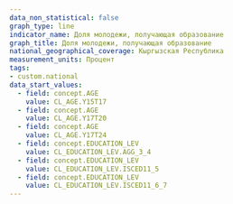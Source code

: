 ```yaml
---
data_non_statistical: false
graph_type: line
indicator_name: Доля молодежи, получающая образование
graph_title: Доля молодежи, получающая образование
national_geographical_coverage: Кыргызская Республика
measurement_units: Процент
tags:
- custom.national
data_start_values:
  - field: concept.AGE
    value: CL_AGE.Y15T17
  - field: concept.AGE
    value: CL_AGE.Y17T20
  - field: concept.AGE
    value: CL_AGE.Y17T24
  - field: concept.EDUCATION_LEV
    value: CL_EDUCATION_LEV.AGG_3_4
  - field: concept.EDUCATION_LEV
    value: CL_EDUCATION_LEV.ISCED11_5
  - field: concept.EDUCATION_LEV
    value: CL_EDUCATION_LEV.ISCED11_6_7
---
```

